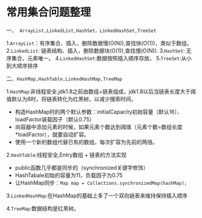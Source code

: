 # 常用集合问题整理
一、` ArrayList,LinkedList,HashSet，LinkedHashSet,TreeSet`   

  1.`ArrayList`：有序集合、插入，删除数据慢(O(N)),查找快(O(1))，类似于数组。
  2.`LinkedList`: 链表结构、插入，删除数据块(O(1)),查找慢(O(N)).
  3.`HashSet`: 无序集合，元素唯一。
  4.`LinkedHashSet`:数据按照插入顺序存放。
  5.`TreeSet`:从小到大顺序排序

二、`HashMap,HashTable,LinkedHashMap,TreeMap`   

1.`HashMap`:非线程安全,jdk1.8之前由数组+链表组成，jdk1.8以后当链表长度大于阈值默认为8时，将链表转化为红黑树，以减少搜索时间。  

  * 构造HashMap时的两个默认参数：initialCapacity初始容量（默认16）、loadFactor装载因子（默认0.75）
  * 向容器中添加元素的时候，如果元素个数达到阈值（元素个数=数组长度*loadFactor），就要自动扩容。
  * 使用一个新的数组代替已有的数组，每次扩容为先前的两倍。
  
2.`HashTable`:线程安全,Entry数组 + 链表的方法实现  

  * public函数几乎都是同步的（synchronized关键字修饰）
  * HashTabale初始的容量为11，负载因子为0.75
  * 让HashMap同步：```Map map = Collections.synchronizedMap(hashMap);```
  
3.`LinkedHashMap`:在HashMap的基础上多了一个双向链表来维持保持插入顺序  

4.`TreeMap`:数据结构是红黑树。  
